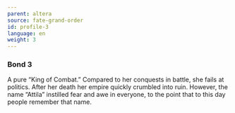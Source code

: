 ```yaml
---
parent: altera
source: fate-grand-order
id: profile-3
language: en
weight: 3
---
```


### Bond 3

A pure “King of Combat.”
Compared to her conquests in battle, she fails at politics.
After her death her empire quickly crumbled into ruin.
However, the name “Attila” instilled fear and awe in everyone, to the point that to this day people remember that name.
